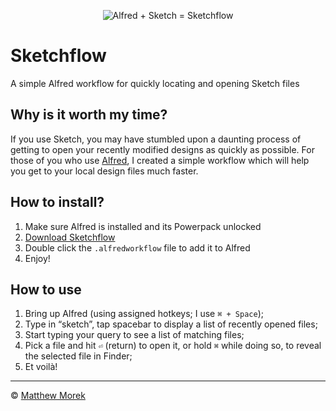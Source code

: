 <p align="center"><img src="https://github.com/matthewmorek/sketchflow/raw/master/images/og-image.png" srcset="https://github.com/matthewmorek/sketchflow/raw/master/images/og-image@2x.png 2x" alt="Alfred + Sketch = Sketchflow" /></p>

# Sketchflow

A simple Alfred workflow for quickly locating and opening Sketch files

## Why is it worth my time?

If you use Sketch, you may have stumbled upon a daunting process of getting to open your recently modified designs as quickly as possible. For those of you who use [Alfred](http://alfredapp.com), I created a simple workflow which will help you get to your local design files much faster.

## How to install?

1. Make sure Alfred is installed and its Powerpack unlocked
2. [Download Sketchflow](https://github.com/matthewmorek/sketchflow/releases/latest)
3. Double click the `.alfredworkflow` file to add it to Alfred
4. Enjoy!

## How to use

1. Bring up Alfred (using assigned hotkeys; I use `⌘ + Space`);
2. Type in “sketch”, tap spacebar to display a list of recently opened files;
3. Start typing your query to see a list of matching files;
4. Pick a file and hit `⏎` (return) to open it, or hold `⌘` while doing so, to reveal the selected file in Finder;
5. Et voilà!

---

&copy; [Matthew Morek](https://matthewmorek.design)
